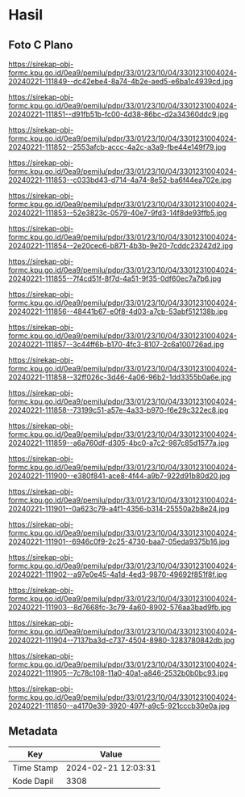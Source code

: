 # Hasil

## Foto C Plano

https://sirekap-obj-formc.kpu.go.id/0ea9/pemilu/pdpr/33/01/23/10/04/3301231004024-20240221-111849--dc42ebe4-8a74-4b2e-aed5-e6ba1c4939cd.jpg

https://sirekap-obj-formc.kpu.go.id/0ea9/pemilu/pdpr/33/01/23/10/04/3301231004024-20240221-111851--d91fb51b-fc00-4d38-86bc-d2a34360ddc9.jpg

https://sirekap-obj-formc.kpu.go.id/0ea9/pemilu/pdpr/33/01/23/10/04/3301231004024-20240221-111852--2553afcb-accc-4a2c-a3a9-fbe44e149f79.jpg

https://sirekap-obj-formc.kpu.go.id/0ea9/pemilu/pdpr/33/01/23/10/04/3301231004024-20240221-111853--c033bd43-d714-4a74-8e52-ba6f44ea702e.jpg

https://sirekap-obj-formc.kpu.go.id/0ea9/pemilu/pdpr/33/01/23/10/04/3301231004024-20240221-111853--52e3823c-0579-40e7-9fd3-14f8de93ffb5.jpg

https://sirekap-obj-formc.kpu.go.id/0ea9/pemilu/pdpr/33/01/23/10/04/3301231004024-20240221-111854--2e20cec6-b871-4b3b-9e20-7cddc23242d2.jpg

https://sirekap-obj-formc.kpu.go.id/0ea9/pemilu/pdpr/33/01/23/10/04/3301231004024-20240221-111855--7f4cd51f-8f7d-4a51-9f35-0df60ec7a7b6.jpg

https://sirekap-obj-formc.kpu.go.id/0ea9/pemilu/pdpr/33/01/23/10/04/3301231004024-20240221-111856--48441b67-e0f8-4d03-a7cb-53abf512138b.jpg

https://sirekap-obj-formc.kpu.go.id/0ea9/pemilu/pdpr/33/01/23/10/04/3301231004024-20240221-111857--3c44ff6b-b170-4fc3-8107-2c6a100726ad.jpg

https://sirekap-obj-formc.kpu.go.id/0ea9/pemilu/pdpr/33/01/23/10/04/3301231004024-20240221-111858--32ff026c-3d46-4a06-96b2-1dd3355b0a6e.jpg

https://sirekap-obj-formc.kpu.go.id/0ea9/pemilu/pdpr/33/01/23/10/04/3301231004024-20240221-111858--73199c51-a57e-4a33-b970-f6e29c322ec8.jpg

https://sirekap-obj-formc.kpu.go.id/0ea9/pemilu/pdpr/33/01/23/10/04/3301231004024-20240221-111859--a6a760df-d305-4bc0-a7c2-987c85d1577a.jpg

https://sirekap-obj-formc.kpu.go.id/0ea9/pemilu/pdpr/33/01/23/10/04/3301231004024-20240221-111900--e380f841-ace8-4f44-a9b7-922d91b80d20.jpg

https://sirekap-obj-formc.kpu.go.id/0ea9/pemilu/pdpr/33/01/23/10/04/3301231004024-20240221-111901--0a623c79-a4f1-4356-b314-25550a2b8e24.jpg

https://sirekap-obj-formc.kpu.go.id/0ea9/pemilu/pdpr/33/01/23/10/04/3301231004024-20240221-111901--6946c0f9-2c25-4730-baa7-05eda9375b16.jpg

https://sirekap-obj-formc.kpu.go.id/0ea9/pemilu/pdpr/33/01/23/10/04/3301231004024-20240221-111902--a97e0e45-4a1d-4ed3-9870-49692f851f8f.jpg

https://sirekap-obj-formc.kpu.go.id/0ea9/pemilu/pdpr/33/01/23/10/04/3301231004024-20240221-111903--8d7668fc-3c79-4a60-8902-576aa3bad9fb.jpg

https://sirekap-obj-formc.kpu.go.id/0ea9/pemilu/pdpr/33/01/23/10/04/3301231004024-20240221-111904--7137ba3d-c737-4504-8980-3283780842db.jpg

https://sirekap-obj-formc.kpu.go.id/0ea9/pemilu/pdpr/33/01/23/10/04/3301231004024-20240221-111905--7c78c108-11a0-40a1-a846-2532b0b0bc93.jpg

https://sirekap-obj-formc.kpu.go.id/0ea9/pemilu/pdpr/33/01/23/10/04/3301231004024-20240221-111850--a4170e39-3920-497f-a9c5-921cccb30e0a.jpg


## Metadata

| Key        | Value               |
| ---------- | ------------------- |
| Time Stamp | 2024-02-21 12:03:31 |
| Kode Dapil | 3308                |



